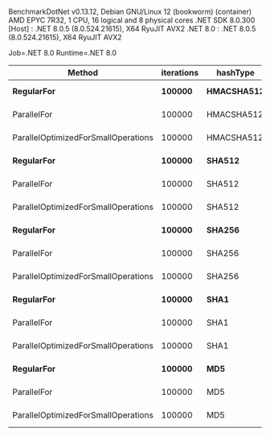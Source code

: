 
BenchmarkDotNet v0.13.12, Debian GNU/Linux 12 (bookworm) (container)
AMD EPYC 7R32, 1 CPU, 16 logical and 8 physical cores
.NET SDK 8.0.300
  [Host]   : .NET 8.0.5 (8.0.524.21615), X64 RyuJIT AVX2
  .NET 8.0 : .NET 8.0.5 (8.0.524.21615), X64 RyuJIT AVX2

Job=.NET 8.0  Runtime=.NET 8.0  

 Method                              | iterations | hashType   | Mean      | Error    | StdDev   |
------------------------------------ |----------- |----------- |----------:|---------:|---------:|
 **RegularFor**                          | **100000**     | **HMACSHA512** | **624.06 ms** | **0.828 ms** | **0.774 ms** |
 ParallelFor                         | 100000     | HMACSHA512 | 120.90 ms | 0.964 ms | 0.902 ms |
 ParallelOptimizedForSmallOperations | 100000     | HMACSHA512 | 126.57 ms | 2.409 ms | 2.254 ms |
 **RegularFor**                          | **100000**     | **SHA512**     | **251.78 ms** | **0.785 ms** | **0.734 ms** |
 ParallelFor                         | 100000     | SHA512     |  71.64 ms | 0.163 ms | 0.145 ms |
 ParallelOptimizedForSmallOperations | 100000     | SHA512     |  72.50 ms | 0.536 ms | 0.501 ms |
 **RegularFor**                          | **100000**     | **SHA256**     | **229.36 ms** | **0.713 ms** | **0.667 ms** |
 ParallelFor                         | 100000     | SHA256     |  70.57 ms | 0.311 ms | 0.291 ms |
 ParallelOptimizedForSmallOperations | 100000     | SHA256     |  72.28 ms | 0.553 ms | 0.517 ms |
 **RegularFor**                          | **100000**     | **SHA1**       | **226.21 ms** | **0.641 ms** | **0.599 ms** |
 ParallelFor                         | 100000     | SHA1       |  70.23 ms | 0.180 ms | 0.169 ms |
 ParallelOptimizedForSmallOperations | 100000     | SHA1       |  71.82 ms | 0.325 ms | 0.304 ms |
 **RegularFor**                          | **100000**     | **MD5**        | **141.40 ms** | **0.415 ms** | **0.388 ms** |
 ParallelFor                         | 100000     | MD5        |  37.60 ms | 0.177 ms | 0.165 ms |
 ParallelOptimizedForSmallOperations | 100000     | MD5        |  39.32 ms | 0.157 ms | 0.147 ms |
